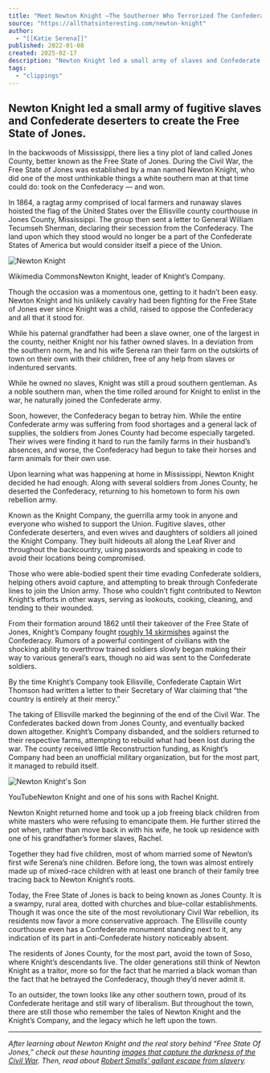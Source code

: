 ```yaml
---
title: "Meet Newton Knight —The Southerner Who Terrorized The Confederacy"
source: "https://allthatsinteresting.com/newton-knight"
author:
  - "[[Katie Serena]]"
published: 2022-01-08
created: 2025-02-17
description: "Newton Knight led a small army of slaves and Confederate deserters to create the \"Free State of Jones\" in Mississippi during the U.S. Civil War."
tags:
  - "clippings"
---
```

## Newton Knight led a small army of fugitive slaves and Confederate deserters to create the Free State of Jones.

In the backwoods of Mississippi, there lies a tiny plot of land called Jones County, better known as the Free State of Jones. During the Civil War, the Free State of Jones was established by a man named Newton Knight, who did one of the most unthinkable things a white southern man at that time could do: took on the Confederacy — and won.

In 1864, a ragtag army comprised of local farmers and runaway slaves hoisted the flag of the United States over the Ellisville county courthouse in Jones County, Mississippi. The group then sent a letter to General William Tecumseh Sherman, declaring their secession from the Confederacy. The land upon which they stood would no longer be a part of the Confederate States of America but would consider itself a piece of the Union.

![Newton Knight](https://allthatsinteresting.com/wordpress/wp-content/uploads/2018/02/newton-knight.jpg)

Wikimedia CommonsNewton Knight, leader of Knight’s Company.

Though the occasion was a momentous one, getting to it hadn’t been easy. Newton Knight and his unlikely cavalry had been fighting for the Free State of Jones ever since Knight was a child, raised to oppose the Confederacy and all that it stood for.

While his paternal grandfather had been a slave owner, one of the largest in the county, neither Knight nor his father owned slaves. In a deviation from the southern norm, he and his wife Serena ran their farm on the outskirts of town on their own with their children, free of any help from slaves or indentured servants.

While he owned no slaves, Knight was still a proud southern gentleman. As a noble southern man, when the time rolled around for Knight to enlist in the war, he naturally joined the Confederate army.

Soon, however, the Confederacy began to betray him. While the entire Confederate army was suffering from food shortages and a general lack of supplies, the soldiers from Jones County had become especially targeted. Their wives were finding it hard to run the family farms in their husband’s absences, and worse, the Confederacy had begun to take their horses and farm animals for their own use.

Upon learning what was happening at home in Mississippi, Newton Knight decided he had enough. Along with several soldiers from Jones County, he deserted the Confederacy, returning to his hometown to form his own rebellion army.

Known as the Knight Company, the guerrilla army took in anyone and everyone who wished to support the Union. Fugitive slaves, other Confederate deserters, and even wives and daughters of soldiers all joined the Knight Company. They built hideouts all along the Leaf River and throughout the backcountry, using passwords and speaking in code to avoid their locations being compromised.

Those who were able-bodied spent their time evading Confederate soldiers, helping others avoid capture, and attempting to break through Confederate lines to join the Union army. Those who couldn’t fight contributed to Newton Knight’s efforts in other ways, serving as lookouts, cooking, cleaning, and tending to their wounded.

From their formation around 1862 until their takeover of the Free State of Jones, Knight’s Company fought [roughly 14 skirmishes](http://time.com/4377951/free-state-of-jones-true-story/) against the Confederacy. Rumors of a powerful contingent of civilians with the shocking ability to overthrow trained soldiers slowly began making their way to various general’s ears, though no aid was sent to the Confederate soldiers.

By the time Knight’s Company took Ellisville, Confederate Captain Wirt Thomson had written a letter to their Secretary of War claiming that “the country is entirely at their mercy.”

The taking of Ellisville marked the beginning of the end of the Civil War. The Confederates backed down from Jones County, and eventually backed down altogether. Knight’s Company disbanded, and the soldiers returned to their respective farms, attempting to rebuild what had been lost during the war. The county received little Reconstruction funding, as Knight’s Company had been an unofficial military organization, but for the most part, it managed to rebuild itself.

![Newton Knight's Son](https://allthatsinteresting.com/wordpress/wp-content/uploads/2018/02/newton-knight-rachel-son.jpg)

YouTubeNewton Knight and one of his sons with Rachel Knight.

Newton Knight returned home and took up a job freeing black children from white masters who were refusing to emancipate them. He further stirred the pot when, rather than move back in with his wife, he took up residence with one of his grandfather’s former slaves, Rachel.

Together they had five children, most of whom married some of Newton’s first wife Serena’s nine children. Before long, the town was almost entirely made up of mixed-race children with at least one branch of their family tree tracing back to Newton Knight’s roots.

Today, the Free State of Jones is back to being known as Jones County. It is a swampy, rural area, dotted with churches and blue-collar establishments. Though it was once the site of the most revolutionary Civil War rebellion, its residents now favor a more conservative approach. The Ellisville county courthouse even has a Confederate monument standing next to it, any indication of its part in anti-Confederate history noticeably absent.

The residents of Jones County, for the most part, avoid the town of Soso, where Knight’s descendants live. The older generations still think of Newton Knight as a traitor, more so for the fact that he married a black woman than the fact that he betrayed the Confederacy, though they’d never admit it.

To an outsider, the town looks like any other southern town, proud of its Confederate heritage and still wary of liberalism. But throughout the town, there are still those who remember the tales of Newton Knight and the Knight’s Company, and the legacy which he left upon the town.

---

*After learning about Newton Knight and the real story behind “Free State Of Jones,” check out these haunting [images that capture the darkness of the Civil War](https://allthatsinteresting.com/civil-war-photos). Then, read about [Robert Smalls’ gallant escape from slavery](https://allthatsinteresting.com/robert-smalls).*